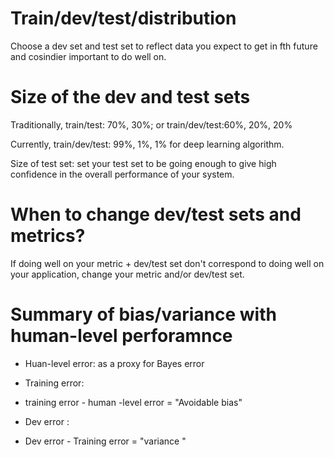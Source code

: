 # Train/dev/test/distribution 

Choose a dev set and test set to reflect data you expect to get in fth future and cosindier important to do well on.

# Size of the dev and test sets

Traditionally, train/test: 70%, 30%; or train/dev/test:60%, 20%, 20%

Currently, train/dev/test: 99%, 1%, 1% for deep learning algorithm.

Size of test set: set your test set to be going enough to give high confidence in the overall performance of your system.


# When to change dev/test sets and metrics?

If doing well on your metric + dev/test set don't correspond to doing well on your application, change your metric and/or dev/test set.

# Summary of bias/variance with human-level perforamnce


* Huan-level error: as a proxy for Bayes error

* Training error:
 * training error - human -level error = "Avoidable bias"

* Dev error :
 * Dev error - Training error = "variance "
